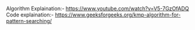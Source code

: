 Algorithm Explaination:- https://www.youtube.com/watch?v=V5-7GzOfADQ    
Code explaination:- https://www.geeksforgeeks.org/kmp-algorithm-for-pattern-searching/